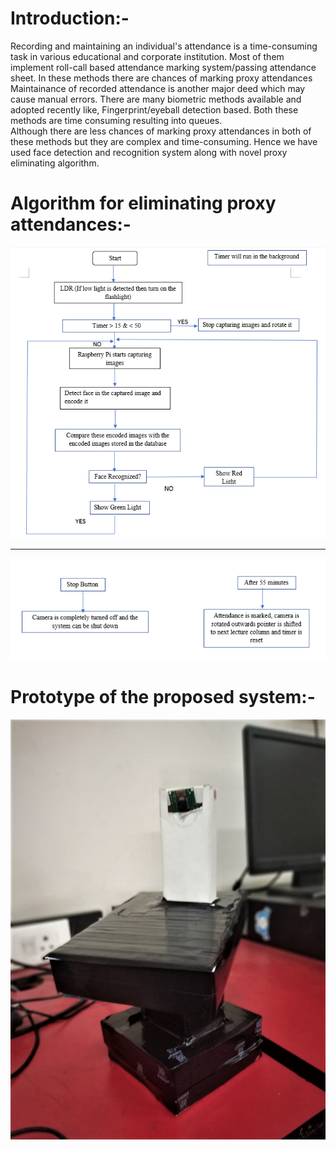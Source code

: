 # Introduction:-
Recording and maintaining an individual's attendance is a time-consuming task
in various educational and corporate institution. Most of them implement roll-call based attendance marking system/passing attendance sheet. In these methods there are chances of marking proxy attendances Maintainance of recorded attendance is another major deed
which may cause manual errors. 
There are many biometric methods available and adopted recently like, Fingerprint/eyeball detection based. Both these methods are time consuming resulting into queues.  
Although there are less chances of marking proxy attendances in both of these methods but they are complex and time-consuming. Hence we have used face detection and recognition system along with novel proxy eliminating algorithm.  
# Algorithm for eliminating proxy attendances:-  
![](https://github.com/patilninad/Two-way-face-scrutinizing-system-for-elimination-of-proxy-attendances/blob/master/Algorithm.PNG)  
_____________________________________________________________________________________________  

![](https://github.com/patilninad/Two-way-face-scrutinizing-system-for-elimination-of-proxy-attendances/blob/master/Algorithm%202.PNG)  
# Prototype of the proposed system:-  
![](https://github.com/patilninad/Two-way-face-scrutinizing-system-for-elimination-of-proxy-attendances/blob/master/Prototype.jpeg)

